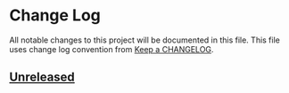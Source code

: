 # Change Log
All notable changes to this project will be documented in this file.
This file uses change log convention from [Keep a CHANGELOG](http://keepachangelog.com).

## [Unreleased][unreleased]


[unreleased]: https://github.com/dgnest/ansible-role-ntp/compare/0.0.7...HEAD
[0.0.7]: https://github.com/dgnest/ansible-role-ntp/compare/0.0.6...0.0.7
[0.0.6]: https://github.com/dgnest/ansible-role-ntp/compare/0.0.5...0.0.6
[0.0.5]: https://github.com/dgnest/ansible-role-ntp/compare/0.0.4...0.0.5
[0.0.4]: https://github.com/dgnest/ansible-role-ntp/compare/0.0.3...0.0.4
[0.0.3]: https://github.com/dgnest/ansible-role-ntp/compare/0.0.2...0.0.3
[0.0.2]: https://github.com/dgnest/ansible-role-ntp/compare/0.0.1...0.0.2
[0.0.1]: https://github.com/dgnest/ansible-role-ntp/compare/0.0.0...0.0.1

[CHANGELOG.md]: CHANGELOG.md
[CONTRIBUTING.md]: CONTRIBUTING.md
[LICENCE]: LICENCE
[README.md]: README.md
